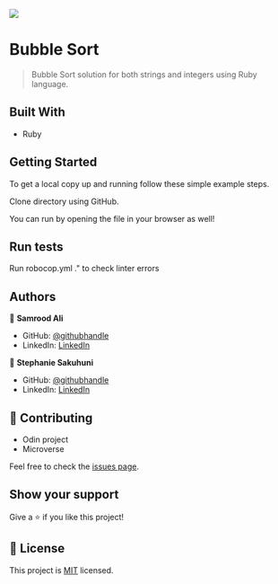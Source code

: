 ![](https://img.shields.io/badge/Microverse-blueviolet)

# Bubble Sort

> Bubble Sort solution for both strings and integers using Ruby language.

## Built With

- Ruby

## Getting Started

To get a local copy up and running follow these simple example steps.

Clone directory using GitHub.

You can run by opening the file in your browser as well!

## Run tests

Run robocop.yml ." to check linter errors

## Authors

👤 **Samrood Ali**

- GitHub: [@githubhandle](https://github.com/SamroodAli)
- LinkedIn: [LinkedIn](https://www.linkedin.com/in/samrood-ali/)

👤 **Stephanie Sakuhuni**

- GitHub: [@githubhandle](stephanie041996)
- LinkedIn: [LinkedIn](https://www.linkedin.com/in/stephanie-sakuhuni-a81029140/)

## 🤝 Contributing

- Odin project
- Microverse

Feel free to check the [issues page](issues/).

## Show your support

Give a ⭐️ if you like this project!

## 📝 License

This project is [MIT](lic.url) licensed.
